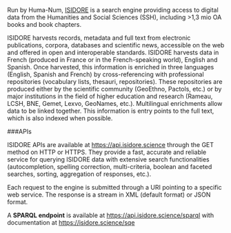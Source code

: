 Run by Huma-Num, [ISIDORE](https://isidore.science/) is a search engine providing access to digital data from the Humanities and Social Sciences (SSH), including >1,3 mio OA books and book chapters.

ISIDORE harvests records, metadata and full text from electronic publications, corpora, databases and scientific news, accessible on the web and offered in open and interoperable standards. ISIDORE harvests data in French (produced in France or in the French-speaking world), English and Spanish. Once harvested, this information is enriched in three languages (English, Spanish and French) by cross-referencing with professional repositories (vocabulary lists, thesauri, repositories). These repositories are produced either by the scientific community (GeoEthno, Pactols, etc.) or by major institutions in the field of higher education and research (Rameau, LCSH, BNE, Gemet, Lexvo, GeoNames, etc.). Multilingual enrichments allow data to be linked together. This information is entry points to the full text, which is also indexed when possible.

###APIs

ISIDORE APIs are available at https://api.isidore.science through the GET method on HTTP or HTTPS. They provide a fast, accurate and reliable service for querying ISIDORE data with extensive search functionalities (autocompletion, spelling correction, multi-criteria, boolean and faceted searches, sorting, aggregation of responses, etc.).

Each request to the engine is submitted through a URI pointing to a specific web service. The response is a stream in XML (default format) or JSON format.

A **SPARQL endpoint** is available at https://api.isidore.science/sparql with documentation at https://isidore.science/sqe
